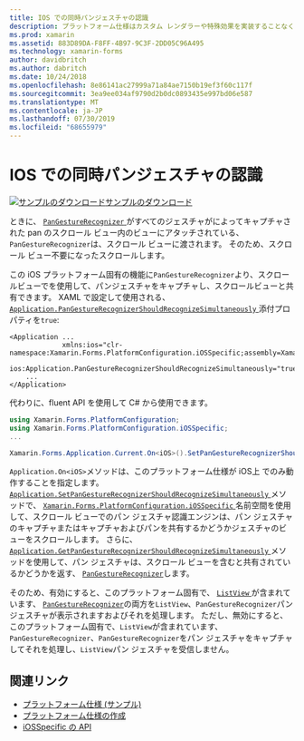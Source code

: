 ```yaml
---
title: IOS での同時パンジェスチャの認識
description: プラットフォーム仕様はカスタム レンダラーや特殊効果を実装することなく、特定のプラットフォームでのみ利用できる機能の使用を可能にします。 この記事では、アプリケーションでパンジェスチャ認識を同時に使用できるようにする iOS プラットフォーム固有のを使用する方法について説明します。
ms.prod: xamarin
ms.assetid: 883D89DA-F8FF-4B97-9C3F-2DD05C96A495
ms.technology: xamarin-forms
author: davidbritch
ms.author: dabritch
ms.date: 10/24/2018
ms.openlocfilehash: 8e86141ac27999a71a84ae7150b19ef3f60c117f
ms.sourcegitcommit: 3ea9ee034af9790d2b0dc0893435e997bd06e587
ms.translationtype: MT
ms.contentlocale: ja-JP
ms.lasthandoff: 07/30/2019
ms.locfileid: "68655979"
---
```

# <a name="simultaneous-pan-gesture-recognition-on-ios"></a>IOS での同時パンジェスチャの認識

[![サンプルのダウンロード](~/media/shared/download.png)サンプルのダウンロード](https://docs.microsoft.com/samples/xamarin/xamarin-forms-samples/userinterface-platformspecifics)

ときに、 [ `PanGestureRecognizer` ](xref:Xamarin.Forms.PanGestureRecognizer)がすべてのジェスチャがによってキャプチャされた pan のスクロール ビュー内のビューにアタッチされている、`PanGestureRecognizer`は、スクロール ビューに渡されます。 そのため、スクロール ビュー不要になったスクロールします。

この iOS プラットフォーム固有の機能に`PanGestureRecognizer`より、スクロールビューでを使用して、パンジェスチャをキャプチャし、スクロールビューと共有できます。 XAML で設定して使用される、 [ `Application.PanGestureRecognizerShouldRecognizeSimultaneously` ](xref:Xamarin.Forms.PlatformConfiguration.iOSSpecific.Application.PanGestureRecognizerShouldRecognizeSimultaneouslyProperty)添付プロパティを`true`:

```xaml
<Application ...
             xmlns:ios="clr-namespace:Xamarin.Forms.PlatformConfiguration.iOSSpecific;assembly=Xamarin.Forms.Core"
             ios:Application.PanGestureRecognizerShouldRecognizeSimultaneously="true">
    ...
</Application>
```

代わりに、fluent API を使用して C# から使用できます。

```csharp
using Xamarin.Forms.PlatformConfiguration;
using Xamarin.Forms.PlatformConfiguration.iOSSpecific;
...

Xamarin.Forms.Application.Current.On<iOS>().SetPanGestureRecognizerShouldRecognizeSimultaneously(true);
```

`Application.On<iOS>`メソッドは、このプラットフォーム仕様が iOS上 でのみ動作することを指定します。 [ `Application.SetPanGestureRecognizerShouldRecognizeSimultaneously` ](xref:Xamarin.Forms.PlatformConfiguration.iOSSpecific.Application.SetPanGestureRecognizerShouldRecognizeSimultaneously(Xamarin.Forms.IPlatformElementConfiguration{Xamarin.Forms.PlatformConfiguration.iOS,Xamarin.Forms.Application},System.Boolean))メソッドで、 [ `Xamarin.Forms.PlatformConfiguration.iOSSpecific` ](xref:Xamarin.Forms.PlatformConfiguration.iOSSpecific)名前空間を使用して、スクロール ビューでのパン ジェスチャ認識エンジンは、パン ジェスチャのキャプチャまたはキャプチャおよびパンを共有するかどうかジェスチャのビューをスクロールします。 さらに、 [ `Application.GetPanGestureRecognizerShouldRecognizeSimultaneously` ](xref:Xamarin.Forms.PlatformConfiguration.iOSSpecific.Application.GetPanGestureRecognizerShouldRecognizeSimultaneously(Xamarin.Forms.IPlatformElementConfiguration{Xamarin.Forms.PlatformConfiguration.iOS,Xamarin.Forms.Application}))メソッドを使用して、パン ジェスチャは、スクロール ビューを含むと共有されているかどうかを返す、 [ `PanGestureRecognizer`](xref:Xamarin.Forms.PanGestureRecognizer)します。

そのため、有効にすると、このプラットフォーム固有で、 [ `ListView` ](xref:Xamarin.Forms.ListView)が含まれています、 [ `PanGestureRecognizer`](xref:Xamarin.Forms.PanGestureRecognizer)の両方を`ListView`、`PanGestureRecognizer`パン ジェスチャが表示されますおよびそれを処理します。 ただし、無効にすると、このプラットフォーム固有で、`ListView`が含まれています、 `PanGestureRecognizer`、`PanGestureRecognizer`をパン ジェスチャをキャプチャしてそれを処理し、`ListView`パン ジェスチャを受信しません。

## <a name="related-links"></a>関連リンク

- [プラットフォーム仕様 (サンプル)](https://docs.microsoft.com/samples/xamarin/xamarin-forms-samples/userinterface-platformspecifics)
- [プラットフォーム仕様の作成](~/xamarin-forms/platform/platform-specifics/index.md#creating-platform-specifics)
- [iOSSpecific の API](xref:Xamarin.Forms.PlatformConfiguration.iOSSpecific)
